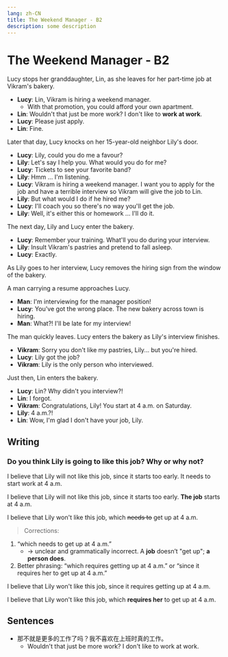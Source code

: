 ```yaml
---
lang: zh-CN
title: The Weekend Manager - B2
description: some description
---
```


# The Weekend Manager - B2

Lucy stops her granddaughter, Lin, as she leaves for her part-time job at Vikram's bakery.

- **Lucy**: Lin, Vikram is hiring a weekend manager.
  - With that promotion, you could afford your own apartment.
- **Lin**: Wouldn't that just be more work? I don't like to **work at work**.
- **Lucy**: Please just apply.
- **Lin**: Fine.

Later that day, Lucy knocks on her 15-year-old neighbor Lily's door.

- **Lucy**: Lily, could you do me a favour?
- **Lily**: Let's say I help you. What would you do for me?
- **Lucy**: Tickets to see your favorite band?
- **Lily**: Hmm ... I'm listening.
- **Lucy**: Vikram is hiring a weekend manager. I want you to apply for the job and have a terrible interview so Vikram will give the job to Lin.
- **Lily**: But what would I do if he hired me?
- **Lucy**: I'll coach you so there's no way you'll get the job.
- **Lily**: Well, it's either this or homework ... I'll do it.

The next day, Lily and Lucy enter the bakery.

- **Lucy**: Remember your training. What'll you do during your interview.
- **Lily**: Insult Vikram's pastries and pretend to fall asleep.
- **Lucy**: Exactly.

As Lily goes to her interview, Lucy removes the hiring sign from the window of the bakery.

A man carrying a resume approaches Lucy.

- **Man**: I'm interviewing for the manager position!
- **Lucy**: You've got the wrong place. The new bakery across town is hiring.
- **Man**: What?! I'll be late for my interview!

The man quickly leaves. Lucy enters the bakery as Lily's interview finishes.

- **Vikram**: Sorry you don't like my pastries, Lily... but you're hired.
- **Lucy**: Lily got the job?
- **Vikram**: Lily is the only person who interviewed.

Just then, Lin enters the bakery.

- **Lucy**: Lin? Why didn't you interview?!
- **Lin**: I forgot.
- **Vikram**: Congratulations, Lily! You start at 4 a.m. on Saturday.
- **Lily**: 4 a.m.?!
- **Lin**: Wow, I'm glad I don't have your job, Lily.

## Writing

### Do you think Lily is going to like this job? Why or why not?

I believe that Lily will not like this job, since it starts too early. It needs to start work at 4 a.m.

I believe that Lily will not like this job, since it starts too early. **The job** starts at 4 a.m.

I believe that Lily won't like this job, which ~~needs to~~ get up at 4 a.m.

> Corrections:

1. “which needs to get up at 4 a.m.” 
   - → unclear and grammatically incorrect. A **job** doesn’t "get up"; **a person does**.
2. Better phrasing: “which requires getting up at 4 a.m.” or “since it requires her to get up at 4 a.m.”

I believe that Lily won't like this job, since it requires getting up at 4 a.m.

I believe that Lily won't like this job, which **requires her** to get up at 4 a.m.

## Sentences

- 那不就是更多的工作了吗？我不喜欢在上班时真的工作。
  - Wouldn't that just be more work? I don't like to work at work.
